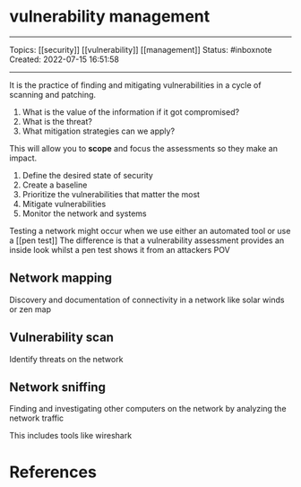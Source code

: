 # vulnerability management
---
Topics: [[security]] [[vulnerability]] [[management]]
Status: #inboxnote
Created: 2022-07-15 16:51:58

---

It is the practice of finding and mitigating vulnerabilities in a cycle of scanning and patching.

1. What is the value of the information if it got compromised?
2. What is the threat?
3. What mitigation strategies can we apply?

This will allow you to **scope** and focus the assessments so they make an impact.

1. Define the desired state of security
2. Create a baseline
3. Prioritize the vulnerabilities that matter the most
4. Mitigate vulnerabilities
5. Monitor the network and systems

Testing a network might occur when we use either an automated tool or use a [[pen test]]
The difference is that a vulnerability assessment provides an inside look whilst a pen test shows it from an attackers POV

## Network mapping

Discovery and documentation of connectivity in a network like solar winds or zen map

## Vulnerability scan

Identify threats on the network

## Network sniffing

Finding and investigating other computers on the network by analyzing the network traffic

This includes tools like wireshark

# References
